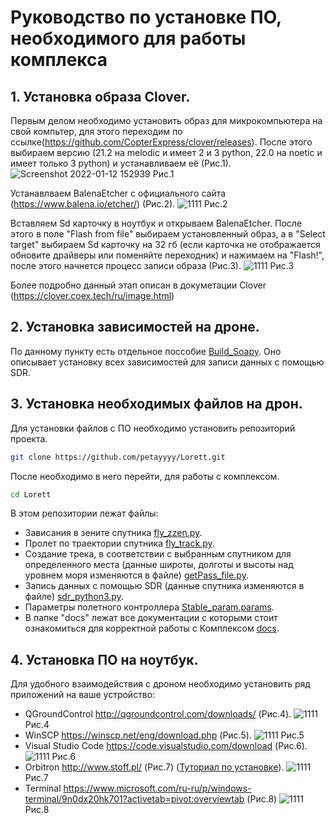 # Руководство по установке ПО, необходимого для работы комплекса
## 1. Установка образа Clover.
Первым делом необходимо установить образ для микрокомпьютера на свой компьтер, для этого переходим по ссылке(https://github.com/CopterExpress/clover/releases).
После этого выбираем версию (21.2 на melodic и имеет 2 и 3 python, 22.0 на noetic и имеет только 3 python) и устанавливаем её (Рис.1). 
![Screenshot 2022-01-12 152939](https://user-images.githubusercontent.com/47917455/149140584-21deaff7-a31d-41aa-a9a1-460f88e38719.png)
Рис.1 
  

Устанавлваем BalenaEtcher с официального сайта (https://www.balena.io/etcher/) (Рис.2).
![1111](https://user-images.githubusercontent.com/47917455/149141589-f634c9c3-120a-42ad-84e5-a0847fee4e3a.png)
Рис.2 
  
Вставляем Sd карточку в ноутбук и открываем BalenaEtcher. После этого в поле "Flash from file" выбираем установленный образ, а в "Select target" выбираем Sd  карточку на 32 гб (если карточка не отображается обновите драйверы или поменяйте переходник) и нажимаем на "Flash!", после этого начнется процесс записи образа (Рис.3).
![1111](https://user-images.githubusercontent.com/47917455/149143810-6cef51eb-1ff8-4ce0-99ec-dfdedf833457.png)
Рис.3  

Более подробно данный этап описан в докуметации Clover (https://clover.coex.tech/ru/image.html)
## 2. Установка зависимостей  на дроне.
По данному пункту есть отдельное поссобие [Build_Soapy](Build_Soapy.md). Оно описывает установку всех зависимостей для записи данных с помощью SDR.
## 3. Установка необходимых файлов на дрон.
Для установки файлов с ПО необходимо установить репозиторий проекта.
```bash
git clone https://github.com/petayyyy/Lorett.git
```
После необходимо в него перейти, для работы с комплексом.
```bash
cd Lorett
```
В этом репозитории лежат файлы:  
* Зависания в зените спутника [fly_zzen.py](https://github.com/petayyyy/Lorett/blob/main/fly_zzen.py).  
* Пролет по траектории спутника [fly_track.py](https://github.com/petayyyy/Lorett/blob/main/fly_track.py).  
* Создание трека, в соответствии с выбранным спутником для определенного места (данные широты, долготы и высоты над уровнем моря изменяются в файле)  [getPass_file.py](https://github.com/petayyyy/Lorett/blob/main/getPass_file.py).  
* Запись данных с помощью SDR (данные спутника изменяются в файле) [sdr_python3.py](https://github.com/petayyyy/Lorett/blob/main/sdr_python3.py).  
* Параметры полетного контроллера [Stable_param.params](https://github.com/petayyyy/Lorett/blob/main/FCU/Stable_param.params).  
* В папке "docs" лежат все документации с которыми стоит ознакомиться для корректной работы с Комплексом [docs](https://github.com/petayyyy/Lorett/tree/main/docs).
## 4. Установка ПО на ноутбук.
Для удобного взаимодействия с дроном необходимо установить ряд приложений на ваше устройство:  
* QGroundControl http://qgroundcontrol.com/downloads/  (Рис.4).
![1111](https://user-images.githubusercontent.com/47917455/149153282-13fe328c-e0c2-4188-8e9c-b607d4075244.png)
Рис.4  
* WinSCP https://winscp.net/eng/download.php (Рис.5).
![1111](https://user-images.githubusercontent.com/47917455/149153486-6111996a-a5e6-42cb-83a8-2918117dade3.png)
Рис.5  
* Visual Studio Code https://code.visualstudio.com/download (Рис.6).
![1111](https://user-images.githubusercontent.com/47917455/149154187-498e58cd-9e12-4158-a84f-8ae730595fc0.png)
Рис.6  
* Orbitron http://www.stoff.pl/ (Рис.7) ([Туториал по установке](https://r4uab.ru/orbitron-setting/)).
![1111](https://user-images.githubusercontent.com/47917455/149154711-bb0330cb-cfb7-4509-86ee-74b535ed665b.png)
Рис.7  
* Terminal https://www.microsoft.com/ru-ru/p/windows-terminal/9n0dx20hk701?activetab=pivot:overviewtab (Рис.8)
![1111](https://user-images.githubusercontent.com/47917455/149155466-e5472920-1825-4f7a-a8a3-e015c6e96308.png)
Рис.8  


